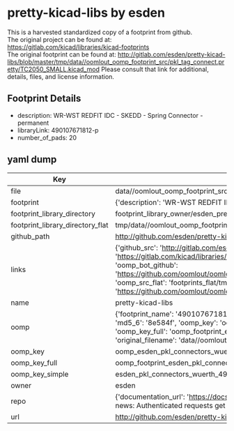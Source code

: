 # pretty-kicad-libs by esden  
This is a harvested standardized copy of a footprint from github.  
The original project can be found at:  
https://gitlab.com/kicad/libraries/kicad-footprints  
The original footprint can be found at:
http://gitlab.com/esden/pretty-kicad-libs/blob/master/tmp/data//oomlout_oomp_footprint_src/pkl_tag_connect.pretty/TC2050_SMALL.kicad_mod
Please consult that link for additional, details, files, and license information.  
## Footprint Details
* description: WR-WST REDFIT IDC - SKEDD - Spring Connector - permanent  
* libraryLink: 490107671812-p  
* number_of_pads: 20  
## yaml dump  
| Key | Value |  
| --- | --- |  
| file | data//oomlout_oomp_footprint_src/pretty-kicad-libs/pkl_connectors_wuerth.pretty/490107671812-d.kicad_mod |  
| footprint | {'description': 'WR-WST REDFIT IDC - SKEDD - Spring Connector - permanent', 'libraryLink': '490107671812-p', 'number_of_pads': 20} |  
| footprint_library_directory | footprint_library_owner/esden_pretty-kicad-libs |  
| footprint_library_directory_flat | tmp/data//oomlout_oomp_footprint_src/footprints_flat/esden_pkl_connectors_wuerth_490107671812_d/working |  
| github_path | http://github.com/esden/pretty-kicad-libs/blob/master/tmp/data//oomlout_oomp_footprint_src/pkl_connectors_wuerth.pretty/490107671812-d.kicad_mod |  
| links | {'github_src': 'http://gitlab.com/esden/pretty-kicad-libs/blob/master/tmp/data//oomlout_oomp_footprint_src/pkl_tag_connect.pretty/TC2050_SMALL.kicad_mod', 'github_src_repo': 'https://gitlab.com/kicad/libraries/kicad-footprints', 'oomp_bot': 'tmp/data//oomlout_oomp_footprint_src/footprints/esden_pkl_connectors_wuerth_490107671812_d/working', 'oomp_bot_github': 'https://github.com/oomlout/oomlout_oomp_footprint_bot/tree/main/tmp/data//oomlout_oomp_footprint_src/footprints/esden_pkl_connectors_wuerth_490107671812_d/working', 'oomp_src_flat': 'footprints_flat/tmp/data//oomlout_oomp_footprint_src/footprints_flat/esden_pkl_connectors_wuerth_490107671812_d/working', 'oomp_src_flat_github': 'https://github.com/oomlout/oomlout_oomp_footprint_src/tree/main/tmp/data//oomlout_oomp_footprint_src/footprints_flat/esden_pkl_connectors_wuerth_490107671812_d/working'} |  
| name | pretty-kicad-libs |  
| oomp | {'footprint_name': '490107671812_d', 'library_name': 'pkl_connectors_wuerth', 'md5': '8e584f9f249a77696990d9c2735356a2', 'md5_10': '8e584f9f24', 'md5_5': '8e584', 'md5_6': '8e584f', 'oomp_key': 'oomp_esden_pkl_connectors_wuerth_490107671812_d', 'oomp_key_extra': 'oomp_footprint_esden_pkl_connectors_wuerth_490107671812_d', 'oomp_key_full': 'oomp_footprint_esden_pkl_connectors_wuerth_490107671812_d_8e584f', 'oomp_key_simple': 'esden_pkl_connectors_wuerth_490107671812_d', 'original_filename': 'data//oomlout_oomp_footprint_src/pretty-kicad-libs/pkl_connectors_wuerth.pretty/490107671812-d.kicad_mod', 'owner_name': 'esden'} |  
| oomp_key | oomp_esden_pkl_connectors_wuerth_490107671812_d |  
| oomp_key_full | oomp_footprint_esden_pkl_connectors_wuerth_490107671812_d |  
| oomp_key_simple | esden_pkl_connectors_wuerth_490107671812_d |  
| owner | esden |  
| repo | {'documentation_url': 'https://docs.github.com/rest/overview/resources-in-the-rest-api#rate-limiting', 'message': "API rate limit exceeded for 84.66.142.224. (But here's the good news: Authenticated requests get a higher rate limit. Check out the documentation for more details.)"} |  
| url | http://github.com/esden/pretty-kicad-libs |  


